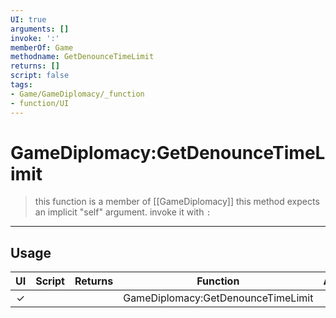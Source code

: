 ```yaml
---
UI: true
arguments: []
invoke: ':'
memberOf: Game
methodname: GetDenounceTimeLimit
returns: []
script: false
tags:
- Game/GameDiplomacy/_function
- function/UI
---
```

# GameDiplomacy:GetDenounceTimeLimit
> this function is a member of [[GameDiplomacy]]
> this method expects an implicit "self" argument. invoke it with `:`
-----
## Usage
|  UI | Script | Returns | Function | Arguments |
|:---:|:------:|-------:|:--------:|:---------|
|✓| ||GameDiplomacy:GetDenounceTimeLimit||
